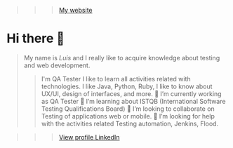 >>> [My website](https://fernanluis.github.io/)

# Hi there 👋 
> My name is *Luis* and I really like to acquire knowledge about testing and web development.
>> I'm QA Tester
>> I like to learn all activities related with technologies.
>> I like Java, Python, Ruby, I like to know about UX/UI, design of interfaces, and more.
> 🔭 I’m currently working as QA Tester
> 🌱 I’m learning about ISTQB (International Software Testing Qualifications Board)
> 👯 I’m looking to collaborate on Testing of applications web or mobile.
> 🤔 I’m looking for help with the activities related Testing automation, Jenkins, Flood.

>>> [View profile LinkedIn](https://www.linkedin.com/in/luisfernandoramos1986/)


<!--
**fernanluis/fernanluis** is a ✨ _special_ ✨ repository because its `README.md` (this file) appears on your GitHub profile.
